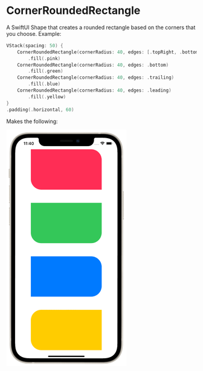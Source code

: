 # CornerRoundedRectangle

A SwiftUI Shape that creates a rounded rectangle based on the corners that you choose. Example:

```swift
VStack(spacing: 50) {
    CornerRoundedRectangle(cornerRadius: 40, edges: [.topRight, .bottomLeft])
        .fill(.pink)
    CornerRoundedRectangle(cornerRadius: 40, edges: .bottom)
        .fill(.green)
    CornerRoundedRectangle(cornerRadius: 40, edges: .trailing)
        .fill(.blue)
    CornerRoundedRectangle(cornerRadius: 40, edges: .leading)
        .fill(.yellow)
}
.padding(.horizontal, 60)
```

Makes the following: 

![CornerPreview.png](CornerPreview.png)
